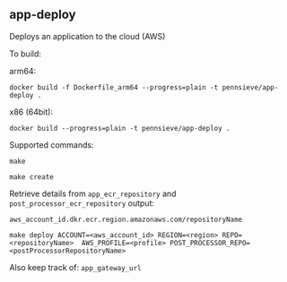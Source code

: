 ## app-deploy

Deploys an application to the cloud (AWS)

To build:

arm64:

`docker build -f Dockerfile_arm64 --progress=plain -t pennsieve/app-deploy .`

x86 (64bit):

`docker build --progress=plain -t pennsieve/app-deploy .`

Supported commands:

`make`

`make create`

Retrieve details from `app_ecr_repository` and `post_processor_ecr_repository` output: 

`aws_account_id.dkr.ecr.region.amazonaws.com/repositoryName`

`make deploy ACCOUNT=<aws_account_id> REGION=<region> REPO=<repositoryName>  AWS_PROFILE=<profile> POST_PROCESSOR_REPO=<postProcessorRepositoryName>`

Also keep track of: `app_gateway_url`
